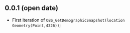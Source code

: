 0.0.1 (open date)
------------------
* First iteration of `OBS_GetDemographicSnapshot(location Geometry(Point,4326))`;
